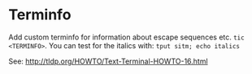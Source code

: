 # Terminfo

Add custom terminfo for information about escape sequences etc. `tic <TERMINFO>`. You can test for the italics with: `tput sitm; echo italics `

See: http://tldp.org/HOWTO/Text-Terminal-HOWTO-16.html
